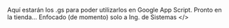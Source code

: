 Aquí estarán los .gs para poder utilizarlos en Google App Script. Pronto en la tienda...
Enfocado (de momento) solo a Ing. de Sistemas </>